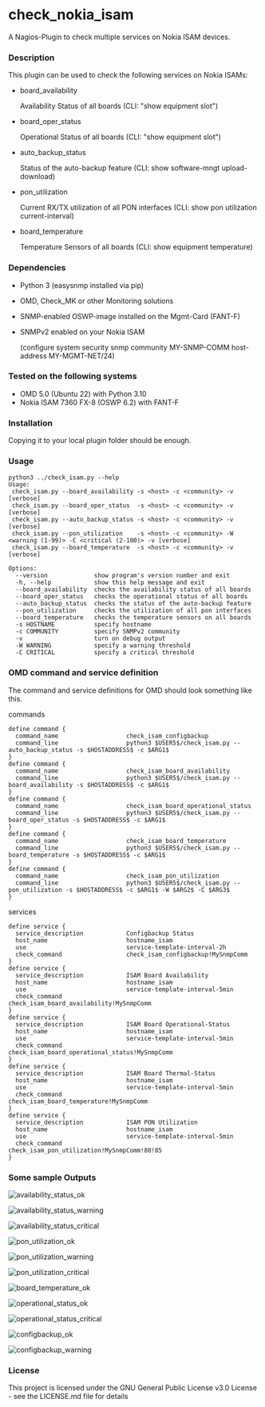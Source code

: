 

# check_nokia_isam

A Nagios-Plugin to check multiple services on Nokia ISAM devices.


### Description


This plugin can be used to check the following services on Nokia ISAMs:

- board_availability

  Availability Status of all boards (CLI: "show equipment slot")


- board_oper_status

  Operational Status of all boards (CLI: "show equipment slot")


- auto_backup_status

  Status of the auto-backup feature (CLI: show software-mngt upload-download)


- pon_utilization

  Current RX/TX utilization of all PON interfaces (CLI: show pon utilization current-interval)


- board_temperature

  Temperature Sensors of all boards (CLI: show equipment temperature)


### Dependencies


- Python 3 (easysnmp installed via pip)
- OMD, Check_MK or other Monitoring solutions
- SNMP-enabled OSWP-image installed on the Mgmt-Card (FANT-F)
- SNMPv2 enabled on your Nokia ISAM

  (configure system security snmp community MY-SNMP-COMM host-address MY-MGMT-NET/24)



### Tested on the following systems


- OMD 5.0 (Ubuntu 22) with Python 3.10
- Nokia ISAM 7360 FX-8 (OSWP 6.2) with FANT-F



### Installation


Copying it to your local plugin folder should be enough.



### Usage

```
python3 ../check_isam.py --help
Usage:
 check_isam.py --board_availability -s <host> -c <community> -v [verbose]
 check_isam.py --board_oper_status  -s <host> -c <community> -v [verbose]
 check_isam.py --auto_backup_status -s <host> -c <community> -v [verbose]
 check_isam.py --pon_utilization    -s <host> -c <community> -W <warning (1-99)> -C <critical (2-100)> -v [verbose]
 check_isam.py --board_temperature  -s <host> -c <community> -v [verbose]

Options:
  --version             show program's version number and exit
  -h, --help            show this help message and exit
  --board_availability  checks the availability status of all boards
  --board_oper_status   checks the operational status of all boards
  --auto_backup_status  checks the status of the auto-backup feature
  --pon_utilization     checks the utilization of all pon interfaces
  --board_temperature   checks the temperature sensors on all boards
  -s HOSTNAME           specify hostname
  -c COMMUNITY          specify SNMPv2 community
  -v                    turn on debug output
  -W WARNING            specify a warning threshold
  -C CRITICAL           specify a critical threshold
```

### OMD command and service definition


The command and service definitions for OMD should look something like this.

commands
```
define command {
  command_name                   check_isam_configbackup
  command_line                   python3 $USER5$/check_isam.py --auto_backup_status -s $HOSTADDRESS$ -c $ARG1$
}
define command {
  command_name                   check_isam_board_availability
  command_line                   python3 $USER5$/check_isam.py --board_availability -s $HOSTADDRESS$ -c $ARG1$
}
define command {
  command_name                   check_isam_board_operational_status
  command_line                   python3 $USER5$/check_isam.py --board_oper_status -s $HOSTADDRESS$ -c $ARG1$
}
define command {
  command_name                   check_isam_board_temperature
  command_line                   python3 $USER5$/check_isam.py --board_temperature -s $HOSTADDRESS$ -c $ARG1$
}
define command {
  command_name                   check_isam_pon_utilization
  command_line                   python3 $USER5$/check_isam.py --pon_utilization -s $HOSTADDRESS$ -c $ARG1$ -W $ARG2$ -C $ARG3$
}
```

services
```
define service {
  service_description            Configbackup Status
  host_name                      hostname_isam
  use                            service-template-interval-2h
  check_command                  check_isam_configbackup!MySnmpComm
}
define service {
  service_description            ISAM Board Availability
  host_name                      hostname_isam
  use                            service-template-interval-5min
  check_command                  check_isam_board_availability!MySnmpComm
}
define service {
  service_description            ISAM Board Operational-Status
  host_name                      hostname_isam
  use                            service-template-interval-5min
  check_command                  check_isam_board_operational_status!MySnmpComm
}
define service {
  service_description            ISAM Board Thermal-Status
  host_name                      hostname_isam
  use                            service-template-interval-5min
  check_command                  check_isam_board_temperature!MySnmpComm
}
define service {
  service_description            ISAM PON Utilization
  host_name                      hostname_isam
  use                            service-template-interval-5min
  check_command                  check_isam_pon_utilization!MySnmpComm!80!85
}
```

### Some sample Outputs

![availability_status_ok](images/availability_ok.jpg)

![availability_status_warning](images/availability_warning.jpg)

![availability_status_critical](images/availability_critical.jpg)

![pon_utilization_ok](images/utilization_ok.jpg)

![pon_utilization_warning](images/utilization_warning.jpg)

![pon_utilization_critical](images/utilization_critical.jpg)

![board_temperature_ok](images/thermal_ok.jpg)

![operational_status_ok](images/operational_status_ok.jpg)

![operational_status_critical](images/operational_status_critical.jpg)

![configbackup_ok](images/configbackup_ok.jpg)

![configbackup_warning](images/configbackup_warning.jpg)


### License

This project is licensed under the GNU General Public License v3.0 License - see the LICENSE.md file for details
